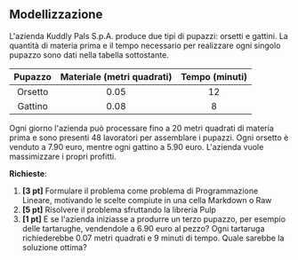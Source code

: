 ## Modellizzazione ##

L'azienda Kuddly Pals S.p.A. produce due tipi di pupazzi: orsetti e gattini. La quantità di materia prima e il tempo necessario per realizzare ogni singolo pupazzo sono dati nella tabella sottostante.

| Pupazzo | Materiale (metri quadrati) | Tempo (minuti) |
|:-------:|:--------------:|:--------------:|
| Orsetto |      0.05      |       12       |
| Gattino |      0.08      |        8       |

Ogni giorno l'azienda può processare fino a 20 metri quadrati di materia prima e sono presenti 48 lavoratori per assemblare i pupazzi. Ogni orsetto è venduto a 7.90 euro, mentre ogni gattino a 5.90 euro.
L'azienda vuole massimizzare i propri profitti.

__Richieste__:
1. __\[3 pt\]__ Formulare il problema come problema di Programmazione Lineare, motivando le scelte compiute in una cella Markdown o Raw
2. __\[5 pt\]__ Risolvere il problema sfruttando la libreria Pulp
3. __\[1 pt\]__ E se l'azienda iniziasse a produrre un terzo pupazzo, per esempio delle tartarughe, vendendole a 6.90 euro al pezzo? Ogni tartaruga richiederebbe 0.07 metri quadrati e 9 minuti di tempo. Quale sarebbe la soluzione ottima?
